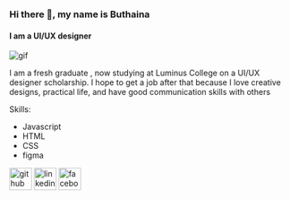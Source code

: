 
### Hi there 👋, my name is Buthaina 
#### I am a UI/UX  designer 
<img src = " (https://user-images.githubusercontent.com/113937040/235502995-f497f003-8425-4a0f-ab4d-b7c0c5e5f5ff.png)](https://www.google.com/url?sa=i&url=https%3A%2F%2Fgithub.com%2Fjupassamani%2Fjupassamani&psig=AOvVaw0DesJUJc4Ra5lyMfoZGzAP&ust=1683050481334000&source=images&cd=vfe&ved=0CBEQjRxqFwoTCLjQoejZ1P4CFQAAAAAdAAAAABBZ)
" alt = "gif"/>

I am a fresh graduate , now studying at Luminus College on a UI/UX designer scholarship. I hope to get a job after that because I love creative designs, practical life, and have good communication skills with others

Skills: 
* Javascript 
* HTML 
* CSS
* figma 


[<img src='https://cdn.jsdelivr.net/npm/simple-icons@3.0.1/icons/github.svg' alt='github' height='40'>](https://github.com/https://github.com/ButhainaAbuJado)  [<img src='https://cdn.jsdelivr.net/npm/simple-icons@3.0.1/icons/linkedin.svg' alt='linkedin' height='40'>](https://www.linkedin.com/in/https://www.linkedin.com/in/buthaina-abu-jado-7b058a261/)  [<img src='https://cdn.jsdelivr.net/npm/simple-icons@3.0.1/icons/facebook.svg' alt='facebook' height='40'>](https://www.facebook.com/https://www.facebook.com/buthaina.sufian?mibextid=ZbWKwL)  






